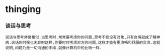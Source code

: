 # thinging

### 谈话与思考
` 说话与思考非常相似,当思考时,常常要考虑你的问题,思考不能没有对象,只有自嗨就成了精神病.说话的时候也无非时这样,你要时时考虑对方的问题,这样才能有更流畅和舒服的交流.这就说明,问题乃是一切沟通的手续,就像计算机中的比特一样. `
